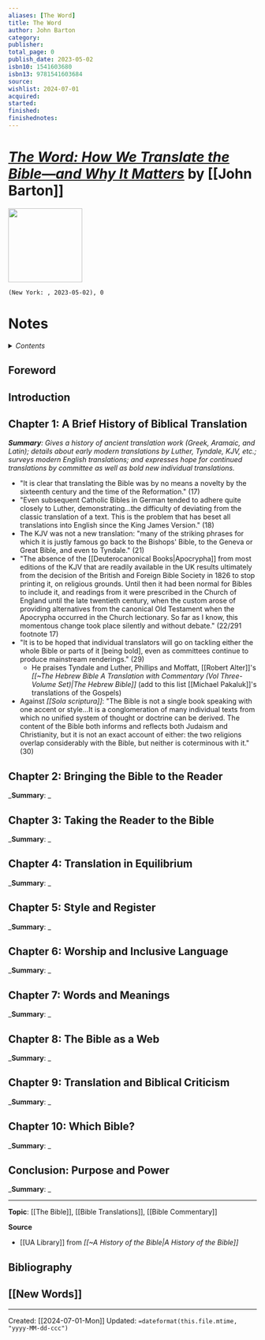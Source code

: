 ```yaml
---
aliases: [The Word]
title: The Word
author: John Barton
category: 
publisher: 
total_page: 0
publish_date: 2023-05-02
isbn10: 1541603680
isbn13: 9781541603684
source: 
wishlist: 2024-07-01
acquired: 
started: 
finished: 
finishednotes: 
---
```

# *[The Word: How We Translate the Bible―and Why It Matters]()* by [[John Barton]]

<img src="http://books.google.com/books/content?id=mwtgzwEACAAJ&printsec=frontcover&img=1&zoom=1&source=gbs_api" width=150>

`(New York: , 2023-05-02), 0`


# Notes

<details>
 <summary><i>Contents</i></summary>
<!-- MarkdownTOC autolink="true" -->

<!-- /MarkdownTOC -->
</details>


## Foreword 


## Introduction 


## Chapter 1: A Brief History of Biblical Translation
_**Summary**: Gives a history of ancient translation work (Greek, Aramaic, and Latin); details about early modern translations by Luther, Tyndale, KJV, etc.; surveys modern English translations; and expresses hope for continued translations by committee as well as bold new individual translations._
- "It is clear that translating the Bible was by no means a novelty by the sixteenth century and the time of the Reformation." (17)
- "Even subsequent Catholic Bibles in German tended to adhere quite closely to Luther, demonstrating...the difficulty of deviating from the classic translation of a text. This is the problem that has beset all translations into English since the King James Version." (18)
- The KJV was not a new translation: "many of the striking phrases for which it is justly famous go back to the Bishops' Bible, to the Geneva or Great Bible, and even to Tyndale." (21)
- "The absence of the [[Deuterocanonical Books|Apocrypha]] from most editions of the KJV that are readily available in the UK results ultimately from the decision of the British and Foreign Bible Society in 1826 to stop printing it, on religious grounds. Until then it had been normal for Bibles to include it, and readings from it were prescribed in the Church of England until the late twentieth century, when the custom arose of providing alternatives from the canonical Old Testament when the Apocrypha occurred in the Church lectionary. So far as I know, this momentous change took place silently and without debate." (22/291 footnote 17)
- "It is to be hoped that individual translators will go on tackling either the whole Bible or parts of it [being bold], even as committees continue to produce mainstream renderings." (29)
	- He praises Tyndale and Luther, Phillips and Moffatt, [[Robert Alter]]'s *[[~The Hebrew Bible A Translation with Commentary (Vol Three-Volume Set)|The Hebrew Bible]]* (add to this list [[Michael Pakaluk]]'s translations of the Gospels)
- Against *[[Sola scriptura]]*: "The Bible is not a single book speaking with one accent or style...It is a conglomeration of many individual texts from which no unified system of thought or doctrine can be derived. The content of the Bible both informs and reflects both Judaism and Christianity, but it is not an exact account of either: the two religions overlap considerably with the Bible, but neither is coterminous with it." (30)


## Chapter 2: Bringing the Bible to the Reader
_**Summary**: _



## Chapter 3: Taking the Reader to the Bible
_**Summary**: _



## Chapter 4: Translation in Equilibrium
_**Summary**: _



## Chapter 5: Style and Register
_**Summary**: _



## Chapter 6: Worship and Inclusive Language
_**Summary**: _



## Chapter 7: Words and Meanings
_**Summary**: _



## Chapter 8: The Bible as a Web
_**Summary**: _



## Chapter 9: Translation and Biblical Criticism
_**Summary**: _



## Chapter 10: Which Bible?
_**Summary**: _



## Conclusion: Purpose and Power
_**Summary**: _



--- 
**Topic**: [[The Bible]], [[Bible Translations]], [[Bible Commentary]]

**Source**
- [[UA Library]] from *[[~A History of the Bible|A History of the Bible]]*

**Bibliography**
- 
 
**[[New Words]]**
- 

---
Created: [[2024-07-01-Mon]]
Updated: `=dateformat(this.file.mtime, "yyyy-MM-dd-ccc")`